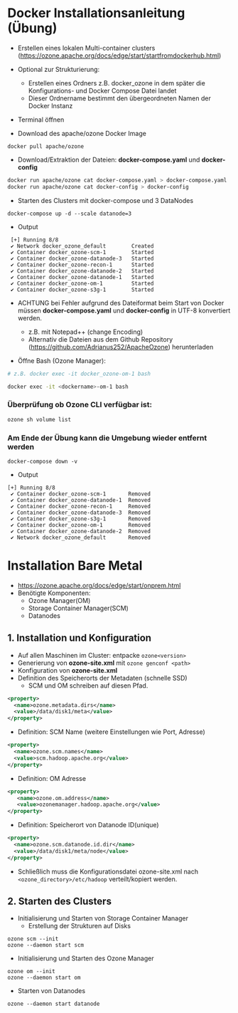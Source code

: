 # Docker Installationsanleitung (Übung)
- Erstellen eines lokalen Multi-container clusters (https://ozone.apache.org/docs/edge/start/startfromdockerhub.html)

- Optional zur Strukturierung: 
	- Erstellen eines Ordners z.B. docker_ozone in dem später die Konfigurations- und Docker Compose Datei landet 
	- Dieser Ordnername bestimmt den übergeordneten Namen der Docker Instanz

- Terminal öffnen
- Download des apache/ozone Docker Image
```shell
docker pull apache/ozone
```
- Download/Extraktion der Dateien:  **docker-compose.yaml** und **docker-config**
```bash
docker run apache/ozone cat docker-compose.yaml > docker-compose.yaml
docker run apache/ozone cat docker-config > docker-config
```
- Starten des Clusters mit docker-compose und 3 DataNodes
```shell
docker-compose up -d --scale datanode=3
```
- Output
```shell
 [+] Running 8/8
 ✔ Network docker_ozone_default        Created
 ✔ Container docker_ozone-scm-1        Started
 ✔ Container docker_ozone-datanode-3   Started
 ✔ Container docker_ozone-recon-1      Started
 ✔ Container docker_ozone-datanode-2   Started
 ✔ Container docker_ozone-datanode-1   Started
 ✔ Container docker_ozone-om-1         Started
 ✔ Container docker_ozone-s3g-1        Started 
```

- ACHTUNG bei Fehler aufgrund des Dateiformat beim Start von Docker müssen **docker-compose.yaml** und **docker-config** in UTF-8 konvertiert werden. 
	- z.B. mit Notepad++ (change Encoding)
	- Alternativ die Dateien aus dem Github Repository (https://github.com/Adrianus252/ApacheOzone) herunterladen

- Öffne Bash (Ozone Manager):
```bash
# z.B. docker exec -it docker_ozone-om-1 bash
```

```bash
docker exec -it <dockername>-om-1 bash
```
### Überprüfung ob Ozone CLI verfügbar ist: 

```bash
ozone sh volume list
```
### Am Ende der Übung kann die Umgebung wieder entfernt werden
```shell
docker-compose down -v
```
- Output
```shell
[+] Running 8/8
 ✔ Container docker_ozone-scm-1       Removed 
 ✔ Container docker_ozone-datanode-1  Removed
 ✔ Container docker_ozone-recon-1     Removed  
 ✔ Container docker_ozone-datanode-3  Removed
 ✔ Container docker_ozone-s3g-1       Removed
 ✔ Container docker_ozone-om-1        Removed
 ✔ Container docker_ozone-datanode-2  Removed
 ✔ Network docker_ozone_default       Removed
```

# Installation Bare Metal 
- https://ozone.apache.org/docs/edge/start/onprem.html
- Benötigte Komponenten: 
	- Ozone Manager(OM)
	- Storage Container Manager(SCM)
	- Datanodes
## 1. Installation und Konfiguration
- Auf allen Maschinen im Cluster: entpacke `ozone<version>`
- Generierung von **ozone-site.xml** mit `ozone genconf <path>`
- Konfiguration von **ozone-site.xml**
- Definition des Speicherorts der Metadaten (schnelle SSD)
	- SCM und OM schreiben auf diesen Pfad.
```XML
<property>
  <name>ozone.metadata.dirs</name>
  <value>/data/disk1/meta</value>
</property>
```
- Definition: SCM Name (weitere Einstellungen wie Port, Adresse)
```xml
<property>
  <name>ozone.scm.names</name>
  <value>scm.hadoop.apache.org</value>
</property>
```
- Definition: OM Adresse
```xml
<property>
   <name>ozone.om.address</name>
   <value>ozonemanager.hadoop.apache.org</value>
</property>
```
- Definition: Speicherort von Datanode ID(unique)
```xml
<property>
  <name>ozone.scm.datanode.id.dir</name>
  <value>/data/disk1/meta/node</value>
</property>
```
- Schließlich muss die Konfigurationsdatei ozone-site.xml nach `<ozone_directory>/etc/hadoop` verteilt/kopiert werden.
## 2. Starten des Clusters
- Initialisierung und Starten von Storage Container Manager
	- Erstellung der Strukturen auf Disks
```shell
ozone scm --init
ozone --daemon start scm
```
- Initialisierung und Starten des Ozone Manager
```shell
ozone om --init
ozone --daemon start om
```
- Starten von Datanodes
```shell
ozone --daemon start datanode
```

